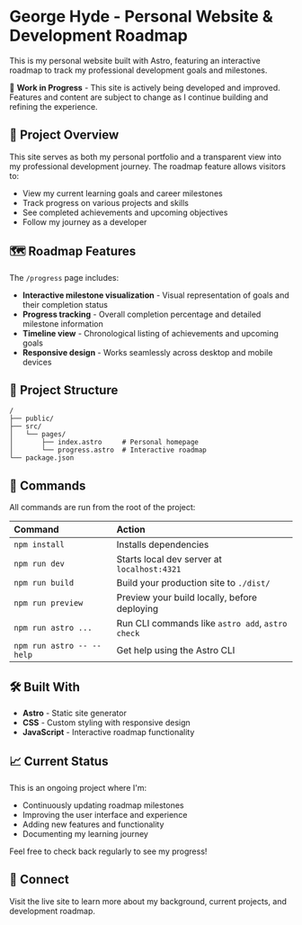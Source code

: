 # George Hyde - Personal Website & Development Roadmap

This is my personal website built with Astro, featuring an interactive roadmap to track my professional development goals and milestones.

🚧 **Work in Progress** - This site is actively being developed and improved. Features and content are subject to change as I continue building and refining the experience.

## 🎯 Project Overview

This site serves as both my personal portfolio and a transparent view into my professional development journey. The roadmap feature allows visitors to:

- View my current learning goals and career milestones
- Track progress on various projects and skills
- See completed achievements and upcoming objectives
- Follow my journey as a developer

## 🗺️ Roadmap Features

The `/progress` page includes:
- **Interactive milestone visualization** - Visual representation of goals and their completion status
- **Progress tracking** - Overall completion percentage and detailed milestone information
- **Timeline view** - Chronological listing of achievements and upcoming goals
- **Responsive design** - Works seamlessly across desktop and mobile devices

## 🚀 Project Structure

```text
/
├── public/
├── src/
│   └── pages/
│       ├── index.astro     # Personal homepage
│       └── progress.astro  # Interactive roadmap
└── package.json
```

## 🧞 Commands

All commands are run from the root of the project:

| Command                   | Action                                           |
| :------------------------ | :----------------------------------------------- |
| `npm install`             | Installs dependencies                            |
| `npm run dev`             | Starts local dev server at `localhost:4321`      |
| `npm run build`           | Build your production site to `./dist/`          |
| `npm run preview`         | Preview your build locally, before deploying     |
| `npm run astro ...`       | Run CLI commands like `astro add`, `astro check` |
| `npm run astro -- --help` | Get help using the Astro CLI                     |

## 🛠️ Built With

- **Astro** - Static site generator
- **CSS** - Custom styling with responsive design
- **JavaScript** - Interactive roadmap functionality

## 📈 Current Status

This is an ongoing project where I'm:
- Continuously updating roadmap milestones
- Improving the user interface and experience
- Adding new features and functionality
- Documenting my learning journey

Feel free to check back regularly to see my progress!

## 🔗 Connect

Visit the live site to learn more about my background, current projects, and development roadmap.